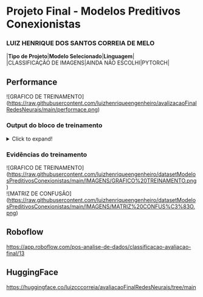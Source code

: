 # Projeto Final - Modelos Preditivos Conexionistas

### LUIZ HENRIQUE DOS SANTOS CORREIA DE MELO

|**Tipo de Projeto**|**Modelo Selecionado**|**Linguagem**|
<br>
|CLASSIFICAÇÃO DE IMAGENS|AINDA NÃO ESCOLHI|PYTORCH|

## Performance
![GRAFICO DE TREINAMENTO] (https://raw.githubusercontent.com/luizhenriqueengenheiro/avalizacaoFinalRedesNeurais/main/performace.png)


### Output do bloco de treinamento

<details>
  <summary>Click to expand!</summary>
  1/19 [>.............................] - ETA: 6s - loss: -0.3207 - accuracy: 0.9286WARNING:tensorflow:Your input ran out of data; interrupting training. Make sure that your dataset or generator can generate at least `steps_per_epoch * epochs` batches (in this case, 19 batches). You may need to use the repeat() function when building your dataset.
19/19 [==============================] - 0s 4ms/step - loss: -0.3207 - accuracy: 0.9286

Epoch 1/19
4/4 [==============================] - ETA: 0s - loss: -5.7128 - accuracy: 0.2909
Epoch 1: saving model to training_1/cp.ckpt
4/4 [==============================] - 5s 907ms/step - loss: -5.7128 - accuracy: 0.2909 - val_loss: -0.3313 - val_accuracy: 0.9286
Epoch 2/19
4/4 [==============================] - ETA: 0s - loss: -5.8423 - accuracy: 0.2909
Epoch 2: saving model to training_1/cp.ckpt
4/4 [==============================] - 5s 923ms/step - loss: -5.8423 - accuracy: 0.2909 - val_loss: -0.3417 - val_accuracy: 0.9286
Epoch 3/19
4/4 [==============================] - ETA: 0s - loss: -5.9706 - accuracy: 0.2909
Epoch 3: saving model to training_1/cp.ckpt
4/4 [==============================] - 5s 861ms/step - loss: -5.9706 - accuracy: 0.2909 - val_loss: -0.3520 - val_accuracy: 0.9286
Epoch 4/19
4/4 [==============================] - ETA: 0s - loss: -6.0987 - accuracy: 0.2909
Epoch 4: saving model to training_1/cp.ckpt
4/4 [==============================] - 4s 736ms/step - loss: -6.0987 - accuracy: 0.2909 - val_loss: -0.3620 - val_accuracy: 0.9286
Epoch 5/19
4/4 [==============================] - ETA: 0s - loss: -6.2242 - accuracy: 0.2909
Epoch 5: saving model to training_1/cp.ckpt
4/4 [==============================] - 5s 762ms/step - loss: -6.2242 - accuracy: 0.2909 - val_loss: -0.3719 - val_accuracy: 0.9286
Epoch 6/19
4/4 [==============================] - ETA: 0s - loss: -6.3487 - accuracy: 0.2909
Epoch 6: saving model to training_1/cp.ckpt
4/4 [==============================] - 4s 702ms/step - loss: -6.3487 - accuracy: 0.2909 - val_loss: -0.3819 - val_accuracy: 0.9286
Epoch 7/19
4/4 [==============================] - ETA: 0s - loss: -6.4745 - accuracy: 0.2909
Epoch 7: saving model to training_1/cp.ckpt
4/4 [==============================] - 4s 785ms/step - loss: -6.4745 - accuracy: 0.2909 - val_loss: -0.3917 - val_accuracy: 0.9286
Epoch 8/19
4/4 [==============================] - ETA: 0s - loss: -6.5997 - accuracy: 0.2909
Epoch 8: saving model to training_1/cp.ckpt
4/4 [==============================] - 4s 725ms/step - loss: -6.5997 - accuracy: 0.2909 - val_loss: -0.4014 - val_accuracy: 0.9286
Epoch 9/19
4/4 [==============================] - ETA: 0s - loss: -6.7250 - accuracy: 0.2909
Epoch 9: saving model to training_1/cp.ckpt
4/4 [==============================] - 4s 691ms/step - loss: -6.7250 - accuracy: 0.2909 - val_loss: -0.4112 - val_accuracy: 0.9286
Epoch 10/19
4/4 [==============================] - ETA: 0s - loss: -6.8520 - accuracy: 0.2909
Epoch 10: saving model to training_1/cp.ckpt
4/4 [==============================] - 4s 805ms/step - loss: -6.8520 - accuracy: 0.2909 - val_loss: -0.4208 - val_accuracy: 0.9286
Epoch 11/19
4/4 [==============================] - ETA: 0s - loss: -6.9760 - accuracy: 0.2909
Epoch 11: saving model to training_1/cp.ckpt
4/4 [==============================] - 4s 753ms/step - loss: -6.9760 - accuracy: 0.2909 - val_loss: -0.4302 - val_accuracy: 0.9286
Epoch 12/19
4/4 [==============================] - ETA: 0s - loss: -7.0985 - accuracy: 0.2909
Epoch 12: saving model to training_1/cp.ckpt
4/4 [==============================] - 4s 697ms/step - loss: -7.0985 - accuracy: 0.2909 - val_loss: -0.4400 - val_accuracy: 0.9286
Epoch 13/19
4/4 [==============================] - ETA: 0s - loss: -7.2269 - accuracy: 0.2909
Epoch 13: saving model to training_1/cp.ckpt
4/4 [==============================] - 5s 905ms/step - loss: -7.2269 - accuracy: 0.2909 - val_loss: -0.4496 - val_accuracy: 0.9286
Epoch 14/19
4/4 [==============================] - ETA: 0s - loss: -7.3536 - accuracy: 0.2909
Epoch 14: saving model to training_1/cp.ckpt
4/4 [==============================] - 5s 911ms/step - loss: -7.3536 - accuracy: 0.2909 - val_loss: -0.4596 - val_accuracy: 0.9286
Epoch 15/19
4/4 [==============================] - ETA: 0s - loss: -7.4816 - accuracy: 0.2909
Epoch 15: saving model to training_1/cp.ckpt
4/4 [==============================] - 5s 748ms/step - loss: -7.4816 - accuracy: 0.2909 - val_loss: -0.4689 - val_accuracy: 0.9286
Epoch 16/19
4/4 [==============================] - ETA: 0s - loss: -7.6041 - accuracy: 0.2909
Epoch 16: saving model to training_1/cp.ckpt
4/4 [==============================] - 4s 774ms/step - loss: -7.6041 - accuracy: 0.2909 - val_loss: -0.4783 - val_accuracy: 0.9286
Epoch 17/19
4/4 [==============================] - ETA: 0s - loss: -7.7299 - accuracy: 0.2909
Epoch 17: saving model to training_1/cp.ckpt
4/4 [==============================] - 4s 709ms/step - loss: -7.7299 - accuracy: 0.2909 - val_loss: -0.4877 - val_accuracy: 0.9286
Epoch 18/19
4/4 [==============================] - ETA: 0s - loss: -7.8558 - accuracy: 0.2909
Epoch 18: saving model to training_1/cp.ckpt
4/4 [==============================] - 4s 717ms/step - loss: -7.8558 - accuracy: 0.2909 - val_loss: -0.4972 - val_accuracy: 0.9286
Epoch 19/19
4/4 [==============================] - ETA: 0s - loss: -7.9822 - accuracy: 0.2909
Epoch 19: saving model to training_1/cp.ckpt
4/4 [==============================] - 4s 801ms/step - loss: -7.9822 - accuracy: 0.2909 - val_loss: -0.5067 - val_accuracy: 0.9286
</details>

### Evidências do treinamento
![GRAFICO DE TREINAMENTO] (https://raw.githubusercontent.com/luizhenriqueengenheiro/datasetModelosPreditivosConexionistas/main/IMAGENS/GRAFICO%20TREINAMENTO.png)
<br>
![MATRIZ DE CONFUSÃO] (https://raw.githubusercontent.com/luizhenriqueengenheiro/datasetModelosPreditivosConexionistas/main/IMAGENS/MATRIZ%20CONFUS%C3%83O.png)


## Roboflow
https://app.roboflow.com/pos-analise-de-dados/classificacao-avaliacao-final/13


## HuggingFace
https://huggingface.co/luizcccorreia/avaliacaoFinalRedesNeurais/tree/main